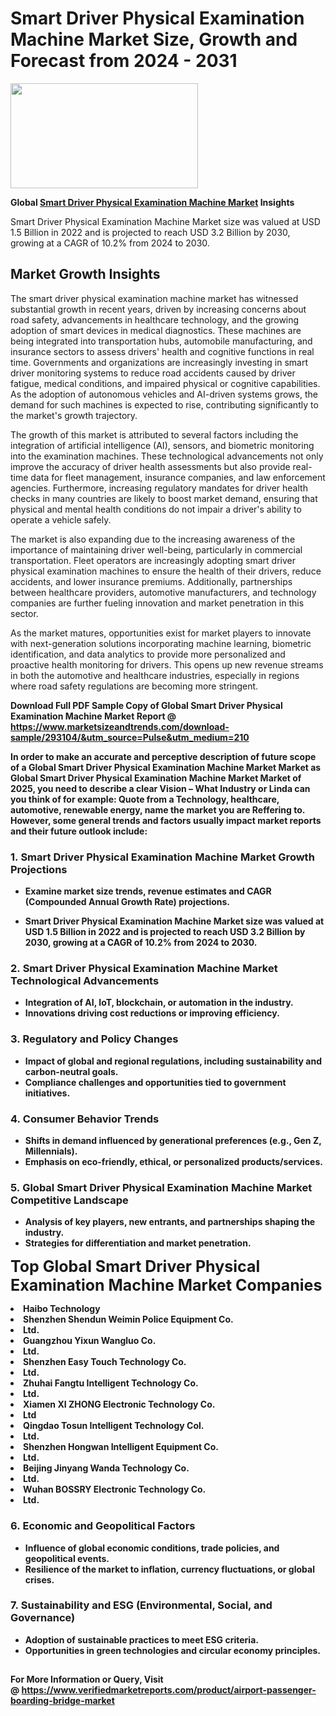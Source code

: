 <H1>Smart Driver Physical Examination Machine Market Size, Growth and Forecast from 2024 - 2031</H1><img class="aligncenter size-medium wp-image-584254" src="https://thirdeyenews.in/wp-content/uploads/2024/09/Global-Market-Research-300x168.jpeg" alt="" width="300" height="168" /><p><strong>Global&nbsp;<a href="https://www.marketsizeandtrends.com/download-sample/293104/&amp;utm_source=Pulse&amp;utm_medium=210">Smart Driver Physical Examination Machine Market</a> Insights</strong></p><p>Smart Driver Physical Examination Machine Market size was valued at USD 1.5 Billion in 2022 and is projected to reach USD 3.2 Billion by 2030, growing at a CAGR of 10.2% from 2024 to 2030.</p><p><h2>Market Growth Insights</h2> <p>The smart driver physical examination machine market has witnessed substantial growth in recent years, driven by increasing concerns about road safety, advancements in healthcare technology, and the growing adoption of smart devices in medical diagnostics. These machines are being integrated into transportation hubs, automobile manufacturing, and insurance sectors to assess drivers' health and cognitive functions in real time. Governments and organizations are increasingly investing in smart driver monitoring systems to reduce road accidents caused by driver fatigue, medical conditions, and impaired physical or cognitive capabilities. As the adoption of autonomous vehicles and AI-driven systems grows, the demand for such machines is expected to rise, contributing significantly to the market's growth trajectory.</p> <p><strong></strong></p> <p>The growth of this market is attributed to several factors including the integration of artificial intelligence (AI), sensors, and biometric monitoring into the examination machines. These technological advancements not only improve the accuracy of driver health assessments but also provide real-time data for fleet management, insurance companies, and law enforcement agencies. Furthermore, increasing regulatory mandates for driver health checks in many countries are likely to boost market demand, ensuring that physical and mental health conditions do not impair a driver's ability to operate a vehicle safely.</p> <p>The market is also expanding due to the increasing awareness of the importance of maintaining driver well-being, particularly in commercial transportation. Fleet operators are increasingly adopting smart driver physical examination machines to ensure the health of their drivers, reduce accidents, and lower insurance premiums. Additionally, partnerships between healthcare providers, automotive manufacturers, and technology companies are further fueling innovation and market penetration in this sector.</p> <p>As the market matures, opportunities exist for market players to innovate with next-generation solutions incorporating machine learning, biometric identification, and data analytics to provide more personalized and proactive health monitoring for drivers. This opens up new revenue streams in both the automotive and healthcare industries, especially in regions where road safety regulations are becoming more stringent.</p> <p><strong></p><p><span class=""><strong>Download Full PDF Sample Copy of Global Smart Driver Physical Examination Machine Market Report</strong> @ <a href="https://www.marketsizeandtrends.com/download-sample/293104/&amp;utm_source=Pulse&amp;utm_medium=210" target="_blank">https://www.marketsizeandtrends.com/download-sample/293104/&amp;utm_source=Pulse&amp;utm_medium=210</a></span></p><p>In order to make an accurate and perceptive description of future scope of a Global&nbsp;Smart Driver Physical Examination Machine Market Market as Global&nbsp;Smart Driver Physical Examination Machine Market Market of 2025, you need to describe a clear Vision &ndash; What Industry or Linda can you think of for example: Quote from a Technology, healthcare, automotive, renewable energy, name the market you are Reffering to. However, some general trends and factors usually impact market reports and their future outlook include:</p><h3>1.&nbsp;<strong>Smart Driver Physical Examination Machine Market Growth Projections</strong></h3><ul><li>Examine market size trends, revenue estimates and CAGR (Compounded Annual Growth Rate) projections.</li><li><p>Smart Driver Physical Examination Machine Market size was valued at USD 1.5 Billion in 2022 and is projected to reach USD 3.2 Billion by 2030, growing at a CAGR of 10.2% from 2024 to 2030.</p></li></ul><h3>2.&nbsp;<strong>Smart Driver Physical Examination Machine Market Technological Advancements</strong></h3><ul><li>Integration of AI, IoT, blockchain, or automation in the industry.</li><li>Innovations driving cost reductions or improving efficiency.</li></ul><h3>3.&nbsp;<strong>Regulatory and Policy Changes</strong></h3><ul><li>Impact of global and regional regulations, including sustainability and carbon-neutral goals.</li><li>Compliance challenges and opportunities tied to government initiatives.</li></ul><h3>4.&nbsp;<strong>Consumer Behavior Trends</strong></h3><ul><li>Shifts in demand influenced by generational preferences (e.g., Gen Z, Millennials).</li><li>Emphasis on eco-friendly, ethical, or personalized products/services.</li></ul><h3>5.&nbsp;<strong>Global Smart Driver Physical Examination Machine Market Competitive Landscape</strong></h3><ul><li>Analysis of key players, new entrants, and partnerships shaping the industry.</li><li>Strategies for differentiation and market penetration.</li></ul><p data-pm-slice="1 1 []"><span style="color: inherit; font-family: inherit; font-size: 25px;">Top Global Smart Driver Physical Examination Machine Market Companies</span></p><div class="" data-test-id=""><p><li>Haibo Technology</li><li> Shenzhen Shendun Weimin Police Equipment Co.</li><li> Ltd.</li><li> Guangzhou Yixun Wangluo Co.</li><li> Ltd.</li><li> Shenzhen Easy Touch Technology Co.</li><li> Ltd.</li><li> Zhuhai Fangtu Intelligent Technology Co.</li><li> Ltd.</li><li> Xiamen XI ZHONG Electronic Technology Co.</li><li> Ltd</li><li> Qingdao Tosun Intelligent Technology Col.</li><li>Ltd.</li><li> Shenzhen Hongwan Intelligent Equipment Co.</li><li> Ltd.</li><li> Beijing Jinyang Wanda Technology Co.</li><li> Ltd.</li><li> Wuhan BOSSRY Electronic Technology Co.</li><li> Ltd.</li></p></div><h3>6.&nbsp;<strong>Economic and Geopolitical Factors</strong></h3><ul><li>Influence of global economic conditions, trade policies, and geopolitical events.</li><li>Resilience of the market to inflation, currency fluctuations, or global crises.</li></ul><h3>7.&nbsp;<strong>Sustainability and ESG (Environmental, Social, and Governance)</strong></h3><ul><li>Adoption of sustainable practices to meet ESG criteria.</li><li>Opportunities in green technologies and circular economy principles.</li></ul><h2><strong style="font-size: 14px;">For More Information or Query, Visit @&nbsp;</strong><a style="background-color: #ffffff; font-size: 14px;" href="https://www.marketsizeandtrends.com/report/smart-driver-physical-examination-machine-market/" target="_blank">https://www.verifiedmarketreports.com/product/airport-passenger-boarding-bridge-market</a></h2>
